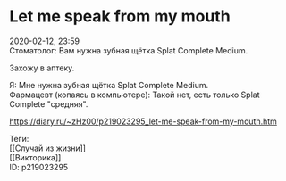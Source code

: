 Let me speak from my mouth
===========================

   
 2020-02-12, 23:59   
  Стоматолог: Вам нужна зубная щётка Splat Complete Medium.   
   
 Захожу в аптеку.   
   
 Я: Мне нужна зубная щётка Splat Complete Medium.   
 Фармацевт (копаясь в компьютере): Такой нет, есть только Splat Complete "средняя".   
    
 <https://diary.ru/~zHz00/p219023295_let-me-speak-from-my-mouth.htm>   
   
 Теги:   
 [[Случай из жизни]]   
 [[Викторика]]   
 ID: p219023295